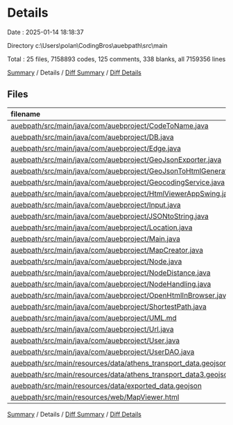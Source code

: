# Details

Date : 2025-01-14 18:18:37

Directory c:\\Users\\polan\\CodingBros\\auebpath\\src\\main

Total : 25 files,  7158893 codes, 125 comments, 338 blanks, all 7159356 lines

[Summary](results.md) / Details / [Diff Summary](diff.md) / [Diff Details](diff-details.md)

## Files
| filename | language | code | comment | blank | total |
| :--- | :--- | ---: | ---: | ---: | ---: |
| [auebpath/src/main/java/com/auebproject/CodeToName.java](/auebpath/src/main/java/com/auebproject/CodeToName.java) | Java | 54 | 0 | 9 | 63 |
| [auebpath/src/main/java/com/auebproject/DB.java](/auebpath/src/main/java/com/auebproject/DB.java) | Java | 36 | 23 | 24 | 83 |
| [auebpath/src/main/java/com/auebproject/Edge.java](/auebpath/src/main/java/com/auebproject/Edge.java) | Java | 24 | 0 | 7 | 31 |
| [auebpath/src/main/java/com/auebproject/GeoJsonExporter.java](/auebpath/src/main/java/com/auebproject/GeoJsonExporter.java) | Java | 103 | 8 | 14 | 125 |
| [auebpath/src/main/java/com/auebproject/GeoJsonToHtmlGenerator.java](/auebpath/src/main/java/com/auebproject/GeoJsonToHtmlGenerator.java) | Java | 41 | 7 | 12 | 60 |
| [auebpath/src/main/java/com/auebproject/GeocodingService.java](/auebpath/src/main/java/com/auebproject/GeocodingService.java) | Java | 36 | 5 | 7 | 48 |
| [auebpath/src/main/java/com/auebproject/HtmlViewerAppSwing.java](/auebpath/src/main/java/com/auebproject/HtmlViewerAppSwing.java) | Java | 29 | 2 | 8 | 39 |
| [auebpath/src/main/java/com/auebproject/Input.java](/auebpath/src/main/java/com/auebproject/Input.java) | Java | 21 | 0 | 3 | 24 |
| [auebpath/src/main/java/com/auebproject/JSONtoString.java](/auebpath/src/main/java/com/auebproject/JSONtoString.java) | Java | 43 | 0 | 5 | 48 |
| [auebpath/src/main/java/com/auebproject/Location.java](/auebpath/src/main/java/com/auebproject/Location.java) | Java | 292 | 0 | 62 | 354 |
| [auebpath/src/main/java/com/auebproject/Main.java](/auebpath/src/main/java/com/auebproject/Main.java) | Java | 7 | 0 | 3 | 10 |
| [auebpath/src/main/java/com/auebproject/MapCreator.java](/auebpath/src/main/java/com/auebproject/MapCreator.java) | Java | 73 | 9 | 17 | 99 |
| [auebpath/src/main/java/com/auebproject/Node.java](/auebpath/src/main/java/com/auebproject/Node.java) | Java | 24 | 0 | 7 | 31 |
| [auebpath/src/main/java/com/auebproject/NodeDistance.java](/auebpath/src/main/java/com/auebproject/NodeDistance.java) | Java | 9 | 0 | 2 | 11 |
| [auebpath/src/main/java/com/auebproject/NodeHandling.java](/auebpath/src/main/java/com/auebproject/NodeHandling.java) | Java | 86 | 1 | 20 | 107 |
| [auebpath/src/main/java/com/auebproject/OpenHtmlInBrowser.java](/auebpath/src/main/java/com/auebproject/OpenHtmlInBrowser.java) | Java | 13 | 0 | 3 | 16 |
| [auebpath/src/main/java/com/auebproject/ShortestPath.java](/auebpath/src/main/java/com/auebproject/ShortestPath.java) | Java | 119 | 14 | 28 | 161 |
| [auebpath/src/main/java/com/auebproject/UML.md](/auebpath/src/main/java/com/auebproject/UML.md) | Markdown | 34 | 0 | 8 | 42 |
| [auebpath/src/main/java/com/auebproject/Url.java](/auebpath/src/main/java/com/auebproject/Url.java) | Java | 36 | 6 | 12 | 54 |
| [auebpath/src/main/java/com/auebproject/User.java](/auebpath/src/main/java/com/auebproject/User.java) | Java | 45 | 9 | 17 | 71 |
| [auebpath/src/main/java/com/auebproject/UserDAO.java](/auebpath/src/main/java/com/auebproject/UserDAO.java) | Java | 140 | 41 | 67 | 248 |
| [auebpath/src/main/resources/data/athens\_transport\_data.geojson](/auebpath/src/main/resources/data/athens_transport_data.geojson) | JSON | 2,524,714 | 0 | 0 | 2,524,714 |
| [auebpath/src/main/resources/data/athens\_transport\_data3.geojson](/auebpath/src/main/resources/data/athens_transport_data3.geojson) | JSON | 4,632,891 | 0 | 0 | 4,632,891 |
| [auebpath/src/main/resources/data/exported\_data.geojson](/auebpath/src/main/resources/data/exported_data.geojson) | JSON | 1 | 0 | 0 | 1 |
| [auebpath/src/main/resources/web/MapViewer.html](/auebpath/src/main/resources/web/MapViewer.html) | HTML | 22 | 0 | 3 | 25 |

[Summary](results.md) / Details / [Diff Summary](diff.md) / [Diff Details](diff-details.md)